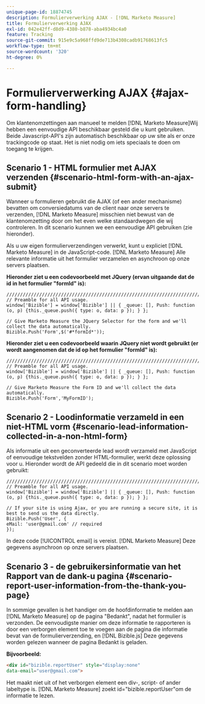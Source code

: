 ```yaml
---
unique-page-id: 18874745
description: Formulierverwerking AJAX - [!DNL Marketo Measure]
title: Formulierverwerking AJAX
exl-id: 042e42ff-d8d9-4380-b878-aba4934bc4a0
feature: Tracking
source-git-commit: 915e9c5a968ffd9de713b4308cadb91768613fc5
workflow-type: tm+mt
source-wordcount: '320'
ht-degree: 0%

---
```


# Formulierverwerking AJAX {#ajax-form-handling}

Om klantenomzettingen aan manueel te melden [!DNL Marketo Measure]Wij hebben een eenvoudige API beschikbaar gesteld die u kunt gebruiken. Beide Javascript-API&#39;s zijn automatisch beschikbaar op uw site als er onze trackingcode op staat. Het is niet nodig om iets speciaals te doen om toegang te krijgen.

## Scenario 1 - HTML formulier met AJAX verzenden {#scenario-html-form-with-an-ajax-submit}

Wanneer u formulieren gebruikt die AJAX (of een ander mechanisme) bevatten om conversiedatums van de client naar onze servers te verzenden, [!DNL Marketo Measure] misschien niet bewust van de klantenomzetting door om het even welke standaardwegen die wij controleren. In dit scenario kunnen we een eenvoudige API gebruiken (zie hieronder).

Als u uw eigen formulierverzendingen verwerkt, kunt u expliciet [!DNL Marketo Measure] in de JavaScript-code. [!DNL Marketo Measure] Alle relevante informatie uit het formulier verzamelen en asynchroon op onze servers plaatsen.

**Hieronder ziet u een codevoorbeeld met JQuery (ervan uitgaande dat de id in het formulier &quot;formId&quot; is):**

```jquery
///////////////////////////////////////////////////////////////////////  
// Preamble for all API usage.  
window['Bizible'] = window['Bizible'] || { _queue: [], Push: function (o, p) {this._queue.push({ type: o, data: p }); } };  
  
// Give Marketo Measure the JQuery Selector for the form and we'll collect the data automatically.  
Bizible.Push('Form',$('#*formId*'));
```

**Hieronder ziet u een codevoorbeeld waarin JQuery niet wordt gebruikt (er wordt aangenomen dat de id op het formulier &quot;formId&quot; is):**

```jquery
///////////////////////////////////////////////////////////////////////  
// Preamble for all API usage.  
window['Bizible'] = window['Bizible'] || { _queue: [], Push: function (o, p) {this._queue.push({ type: o, data: p }); } };  
  
// Give Marketo Measure the Form ID and we'll collect the data automatically.
Bizible.Push('Form','MyFormID');
```

## Scenario 2 - Loodinformatie verzameld in een niet-HTML vorm {#scenario-lead-information-collected-in-a-non-html-form}

Als informatie uit een geconverteerde lead wordt verzameld met JavaScript of eenvoudige tekstvelden zonder HTML-formulier, werkt deze oplossing voor u. Hieronder wordt de API gedeeld die in dit scenario moet worden gebruikt:

```jquery
///////////////////////////////////////////////////////////////////////  
// Preamble for all API usage.  
window['Bizible'] = window['Bizible'] || { _queue: [], Push: function (o, p) {this._queue.push({ type: o, data: p }); } };  
  
// If your site is using Ajax, or you are running a secure site, it is best to send us the data directly.  
Bizible.Push('User', {
eMail: 'user@gmail.com' // required  
});  
```

In deze code [!UICONTROL email] is vereist. [!DNL Marketo Measure] Deze gegevens asynchroon op onze servers plaatsen.

## Scenario 3 - de gebruikersinformatie van het Rapport van de dank-u pagina {#scenario-report-user-information-from-the-thank-you-page}

In sommige gevallen is het handiger om de hoofdinformatie te melden aan [!DNL Marketo Measure] op de pagina &quot;Bedankt&quot;, nadat het formulier is verzonden. De eenvoudigste manier om deze informatie te rapporteren is door een verborgen element toe te voegen aan de pagina die informatie bevat van de formulierverzending, en [!DNL Bizible.js] Deze gegevens worden gelezen wanneer de pagina Bedankt is geladen.

**Bijvoorbeeld:**

```html
<div id="bizible.reportUser" style="display:none"  
data-email="user@gmail.com">  
```

Het maakt niet uit of het verborgen element een div-, script- of ander labeltype is. [!DNL Marketo Measure] zoekt id=&quot;bizible.reportUser&quot;om de informatie te lezen.
